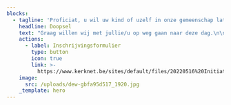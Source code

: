 ```yaml
---
blocks:
  - tagline: 'Proficiat, u wil uw kind of uzelf in onze gemeenschap laten opnemen!'
    headline: Doopsel
    text: "Graag willen wij met jullie/u op weg gaan naar deze dag.\n\nTijdens de doopviering\_zal uw kind of u opgenomen worden in onze gemeenschap en zal uw of zijn/haar naam worden geschreven in de palm van Gods hand.\n\nGelieve tijdig contact op te nemen met het parochiesecretariaat op (016) 250 459 of rechtstreeks met de pastorale medewerker: Lieven.Dries@telenet.be\n\nDe doopviering wordt altijd voorafgegaan door een doopgesprek. Daarin zal niet alleen de viering aan bod komen maar wordt ook de zin en betekenis van het doopsel besproken.\n\nDe datum van de doopviering wordt afgesproken met de voorganger.\n\nHeb jij interesse in een doopviering in onze gemeenschap? Gelieve dan onderstaand inschrijvingsformulier in te vullen en ons via mail te bezorgen.&#x20;\n\n### Welkom in onze gemeenschap!\n"
    actions:
      - label: Inschrijvingsformulier
        type: button
        icon: true
        link: >-
          https://www.kerknet.be/sites/default/files/20220516%20Initiatiesacramenten%20bijgewerkt%20formulier.pdf
    image:
      src: /uploads/dew-gbfa95d517_1920.jpg
    _template: hero
---
```




